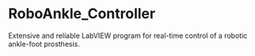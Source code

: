 # RoboAnkle_Controller
Extensive and reliable LabVIEW program for real-time control of a robotic ankle-foot prosthesis. 
